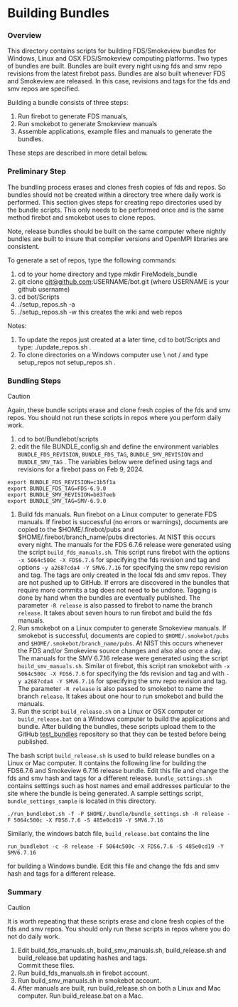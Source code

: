 
#  Building Bundles

### Overview

This directory contains scripts for building FDS/Smokeview bundles for Windows, Linux and OSX FDS/Smokeview computing platforms. Two types of bundles are built.  Bundles are built every night using fds and smv repo revisions from the latest firebot pass. Bundles are also built whenever FDS and Smokeview are released.  In this case, revisions and tags for the fds and smv repos are specified.

Building a bundle consists of three steps: 
  1. Run firebot to generate FDS manuals, 
  2. Run smokebot to generate Smokeview manuals 
  3. Assemble applications, example files and manuals to generate the bundles.

These steps are described in more detail below.

### Preliminary Step

The bundling process erases and clones fresh copies of fds and repos.  So bundles should not be created within a directory tree where daily work is performed. This section gives steps for creating repo directories used by the bundle scripts.  This only needs to be performed once and is the same method firebot and smokebot uses to clone repos.  

Note, release bundles should be built on the same computer where nightly bundles are built to insure that compiler versions and OpenMPI libraries are consistent. 

To generate a set of repos, type the following commands:
1.  cd to your home directory and type mkdir FireModels_bundle
2.  git clone git@github.com:USERNAME/bot.git (where USERNAME is your github username) 
3.  cd bot/Scripts
4.  ./setup_repos.sh -a
5.  ./setup_repos.sh -w  this creates the wiki and web repos

Notes:

1. To update the repos just created at a later time, cd to bot/Scripts and type: ./update_repos.sh .
2. To clone directories on a Windows computer use \ not / and type setup_repos not setup_repos.sh .

### Bundling Steps

> [!CAUTION]
> Again, these bundle scripts erase and clone fresh copies of the fds and smv repos. You should not run these scripts in repos where you perform daily work.

1. cd to bot/Bundlebot/scripts
2. edit the file BUNDLE_config.sh and define the environment variables `BUNDLE_FDS_REVISION`, `BUNDLE_FDS_TAG`, `BUNDLE_SMV_REVISION` and `BUNDLE_SMV_TAG` . The variables below were defined using tags and revisions for a firebot pass on Feb 9, 2024.
```
export BUNDLE_FDS_REVISION=c1b5f1a
export BUNDLE_FDS_TAG=FDS-6.9.0
export BUNDLE_SMV_REVISION=b837eeb
export BUNDLE_SMV_TAG=SMV-6.9.0
```
1. Build fds manuals. Run firebot on a Linux computer to generate FDS manuals.  If firebot is successful (no errors or warnings), documents are copied to the $HOME/.firebot/pubs and $HOME/.firebot/branch_name/pubs directories. At NIST this occurs every night. The manuals for the FDS 6.7.6 release were generated using the script `build_fds_manuals.sh`. This script runs firebot with the options `-x 5064c500c -X FDS6.7.6` for specifying the fds revision and tag  and options `-y a2687cda4 -Y SMV6.7.16`  for specifying the smv repo revision and tag. The tags are only created in the local fds and smv repos.  They are not pushed up to GitHub. If errors are discovered in the bundles that require more commits a tag does not need to be undone. Tagging is done by hand when the bundles are eventually published. The  parameter `-R release` is also passed to firebot to name the branch `release`. It takes about seven hours to run firebot and build the fds manuals.
2. Run smokebot on a Linux computer to generate Smokeview manuals. If smokebot is successful, documents are copied to `$HOME/.smokebot/pubs` and `$HOME/.smokebot/branch_name/pubs`.  At NIST this occurs whenever the FDS and/or Smokeview source changes and also also once a day. The manuals for the SMV 6.7.16 release were generated using the script `build_smv_manuals.sh`. Similar ot firebot, this script ran smokebot with  `-x 5064c500c -X FDS6.7.6` for specifying the fds revision and tag and with `-y a2687cda4 -Y SMV6.7.16`  for specifying the smv repo revision and tag. The  parameter `-R release` is also passed to smokebot to name the branch `release`. It takes about one hour to run smokebot and build the manuals.
3. Run the script `build_release.sh` on a Linux or OSX computer or `build_release.bat` on a Windows computer to build the applications and bundle.  After building the bundles, these scripts upload them to the GitHub [test_bundles](https://github.com/firemodels/test_bundles) repository so that they can be tested before being published.

The bash script `build_release.sh` is used to build release bundles on a Linux or Mac computer. It contains the following line for building the FDS6.7.6 and Smokeview 6.7.16 release bundle. Edit this file and change the fds and smv hash and tags for a different release. `bundle_settings.sh` contains setttings such as host names and email addresses particular to the site where the bundle is being generated.  A sample settings script, `bundle_settings_sample` is located in this directory.

```./run_bundlebot.sh -f -P $HOME/.bundle/bundle_settings.sh -R release -F 5064c500c -X FDS6.7.6 -S 485e0cd19 -Y SMV6.7.16 ```

Similarly, the windows batch file, `build_release.bat` contains the line

```run_bundlebot -c -R release -F 5064c500c -X FDS6.7.6 -S 485e0cd19 -Y SMV6.7.16```

for building a Windows bundle.  Edit this file and change the fds and smv hash and tags for a different release.

### Summary

> [!CAUTION]
> It is worth repeating that these scripts erase and clone fresh copies of the fds and smv repos.  You should only run these scripts in repos where you do not do daily work.

1. Edit build_fds_manuals.sh, build_smv_manuals.sh, build_release.sh and build_release.bat updating hashes and tags.  
Commit these files.
3. Run build_fds_manuals.sh in firebot account.
4. Run build_smv_manuals.sh in smokebot account.
5. After manuals are built, run build_release.sh on both a Linux and Mac computer.  Run build_release.bat on a Mac.
 




